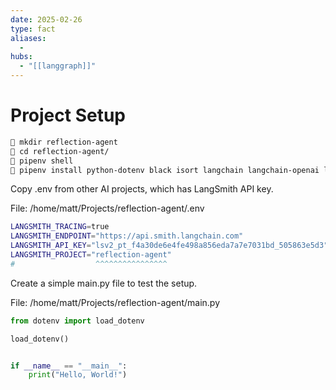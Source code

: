 ```yaml
---
date: 2025-02-26
type: fact
aliases:
  -
hubs:
  - "[[langgraph]]"
---
```


# Project Setup

```sh
 mkdir reflection-agent
 cd reflection-agent/
 pipenv shell
 pipenv install python-dotenv black isort langchain langchain-openai langgraph # install dependencies, isort is for formatting
```

Copy .env from other AI projects, which has LangSmith API key.

File: /home/matt/Projects/reflection-agent/.env
```sh
LANGSMITH_TRACING=true
LANGSMITH_ENDPOINT="https://api.smith.langchain.com"
LANGSMITH_API_KEY="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"
LANGSMITH_PROJECT="reflection-agent"
#                  ^^^^^^^^^^^^^^^^
```

Create a simple main.py file to test the setup.

File: /home/matt/Projects/reflection-agent/main.py
```python
from dotenv import load_dotenv

load_dotenv()


if __name__ == "__main__":
    print("Hello, World!")
```
